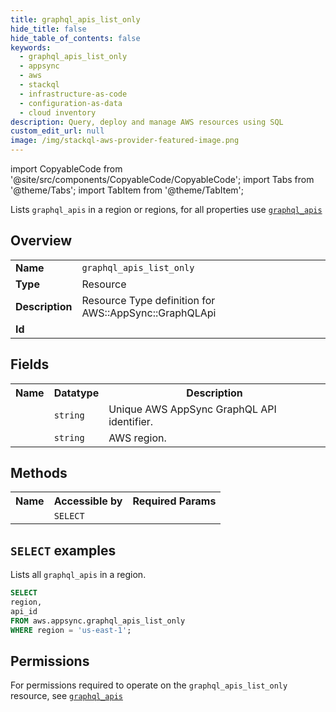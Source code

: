 ```yaml
---
title: graphql_apis_list_only
hide_title: false
hide_table_of_contents: false
keywords:
  - graphql_apis_list_only
  - appsync
  - aws
  - stackql
  - infrastructure-as-code
  - configuration-as-data
  - cloud inventory
description: Query, deploy and manage AWS resources using SQL
custom_edit_url: null
image: /img/stackql-aws-provider-featured-image.png
---
```


import CopyableCode from '@site/src/components/CopyableCode/CopyableCode';
import Tabs from '@theme/Tabs';
import TabItem from '@theme/TabItem';

Lists <code>graphql_apis</code> in a region or regions, for all properties use <a href="/services/serviceName/graphql_apis/"><code>graphql_apis</code></a>

## Overview
<table>
<tbody>
<tr><td><b>Name</b></td><td><code>graphql_apis_list_only</code></td></tr>
<tr><td><b>Type</b></td><td>Resource</td></tr>
<tr><td><b>Description</b></td><td>Resource Type definition for AWS::AppSync::GraphQLApi</td></tr>
<tr><td><b>Id</b></td><td><CopyableCode code="aws.appsync.graphql_apis_list_only" /></td></tr>
</tbody>
</table>

## Fields
<table>
<tbody>
<tr><th>Name</th><th>Datatype</th><th>Description</th></tr><tr><td><CopyableCode code="api_id" /></td><td><code>string</code></td><td>Unique AWS AppSync GraphQL API identifier.</td></tr>
<tr><td><CopyableCode code="region" /></td><td><code>string</code></td><td>AWS region.</td></tr>
</tbody>
</table>

## Methods

<table>
<tbody>
  <tr>
    <th>Name</th>
    <th>Accessible by</th>
    <th>Required Params</th>
  </tr>
  <tr>
    <td><CopyableCode code="list_resources" /></td>
    <td><code>SELECT</code></td>
    <td><CopyableCode code="region" /></td>
  </tr>
</tbody>
</table>

## `SELECT` examples
Lists all <code>graphql_apis</code> in a region.
```sql
SELECT
region,
api_id
FROM aws.appsync.graphql_apis_list_only
WHERE region = 'us-east-1';
```


## Permissions

For permissions required to operate on the <code>graphql_apis_list_only</code> resource, see <a href="/services/appsync/graphql_apis/#permissions"><code>graphql_apis</code></a>


